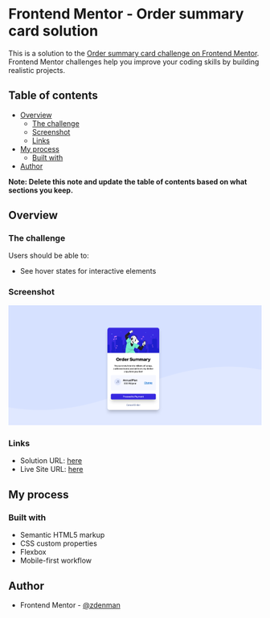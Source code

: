 # Frontend Mentor - Order summary card solution

This is a solution to the [Order summary card challenge on Frontend Mentor](https://www.frontendmentor.io/challenges/order-summary-component-QlPmajDUj). Frontend Mentor challenges help you improve your coding skills by building realistic projects. 

## Table of contents

- [Overview](#overview)
  - [The challenge](#the-challenge)
  - [Screenshot](#screenshot)
  - [Links](#links)
- [My process](#my-process)
  - [Built with](#built-with)
- [Author](#author)


**Note: Delete this note and update the table of contents based on what sections you keep.**

## Overview

### The challenge

Users should be able to:

- See hover states for interactive elements

### Screenshot

![](./screenshot.jpg)


### Links

- Solution URL: [here](https://www.frontendmentor.io/challenges/order-summary-component-QlPmajDUj/hub/ordersummarycomponent-mm-Zu4QUB)
- Live Site URL: [here](https://order-summary-component-plum.vercel.app/)

## My process

### Built with

- Semantic HTML5 markup
- CSS custom properties
- Flexbox
- Mobile-first workflow

## Author

- Frontend Mentor - [@zdenman](https://www.frontendmentor.io/profile/zdenman)



